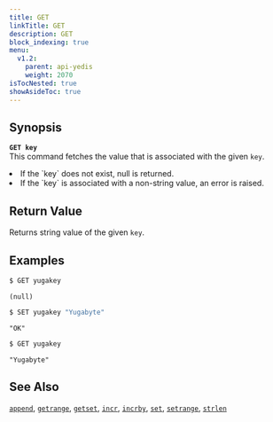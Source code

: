 ```yaml
---
title: GET
linkTitle: GET
description: GET
block_indexing: true
menu:
  v1.2:
    parent: api-yedis
    weight: 2070
isTocNested: true
showAsideToc: true
---
```


## Synopsis
<b>`GET key`</b><br>
This command fetches the value that is associated with the given `key`.

<li>If the `key` does not exist, null is returned.</li>
<li>If the `key` is associated with a non-string value, an error is raised.</li>

## Return Value
Returns string value of the given `key`.

## Examples

```sh
$ GET yugakey
```

```
(null)
```

```sh
$ SET yugakey "Yugabyte"
```

```
"OK"
```

```sh
$ GET yugakey
```

```
"Yugabyte"
```


## See Also
[`append`](../append/), [`getrange`](../getrange/), [`getset`](../getset/), [`incr`](../incr/), [`incrby`](../incrby/), [`set`](../set/), [`setrange`](../setrange/), [`strlen`](../strlen/)
